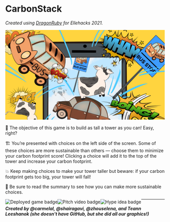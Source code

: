 # CarbonStack

_Created using [DragonRuby](https://dragonruby.itch.io/dragonruby-gtk) for Ellehacks 2021._

![Banner](/mygame/sprites/ellehacks/banner.jpg)

🗼 The objective of this game is to build as tall a tower as you can! Easy, right?

🏗 You’re presented with choices on the left side of the screen. Some of these choices are more sustainable than others — choose them to minimize your carbon footprint score! Clicking a choice will add it to the top of the tower and increase your carbon footprint.

💥 Keep making choices to make your tower taller but beware: if your carbon footprint gets too big, your tower will fall!

🌱 Be sure to read the summary to see how you can make more sustainable choices.
 
[<img align='left' alt='Deployed game badge' src='https://img.shields.io/badge/-itch.io-FA5C5C?style=for-the-badge&labelColor=FA5C5C&logo=Itch.io&logoColor=white&link=https://shairagavi.itch.io/carbonstack'/>](https://shairagavi.itch.io/carbonstack)
[<img align='left' alt='Pitch video badge' src='https://img.shields.io/badge/Pitch-red?style=for-the-badge&logo=youtube&link=https://youtu.be/ajosjO4K1X8'/>](https://youtu.be/ajosjO4K1X8)
[<img align='left' alt='Hype idea badge' src='https://img.shields.io/badge/HYPE%20page-blue?style=for-the-badge&link=https://ellehacks.hypeinnovation.com/servlet/hype/IMT?documentTableId=9007205813284879242&userAction=Browse&templateName=&documentId=5250193d5b7cc07f148122880659323c'/>](https://ellehacks.hypeinnovation.com/servlet/hype/IMT?documentTableId=9007205813284879242&userAction=Browse&templateName=&documentId=5250193d5b7cc07f148122880659323c)
****
##### Created by @carmelal, @shairagavi, @zhouselena, and Teann Leeshanok (she doesn't have GitHub, but she did all our graphics!)
